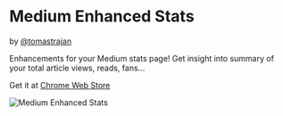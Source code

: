 # Medium Enhanced Stats 
by [@tomastrajan](https://twitter.com/tomastrajan)

Enhancements for your Medium stats page! Get insight into summary of your total article views, reads, fans...

Get it at [Chrome Web Store](https://chrome.google.com/webstore/detail/medium-enhanced-stats/jnomnfoenpdinfkpaaigokicgcfkomjo)

![Medium Enhanced Stats](https://raw.githubusercontent.com/tomastrajan/medium-enhanced-stats/master/assets/screen3.png)